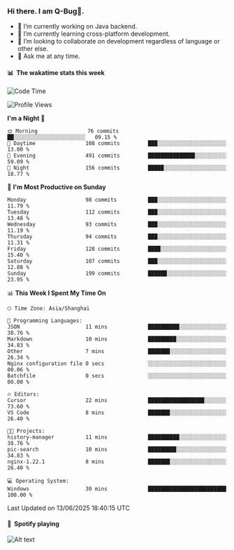### Hi there. I am Q-Bug🐞.

- 🔭 I’m currently working on Java backend.
- 🌱 I’m currently learning cross-platform development.
- 👯 I’m looking to collaborate on development regardless of language or other else.
- 💬 Ask me at any time.

#### 📊 &nbsp;**The wakatime stats this week**  
<!--START_SECTION:waka-->
![Code Time](http://img.shields.io/badge/Code%20Time-329%20hrs%2029%20mins-blue)

![Profile Views](http://img.shields.io/badge/Profile%20Views-0-blue)

**I'm a Night 🦉** 

```text
🌞 Morning                76 commits          ██░░░░░░░░░░░░░░░░░░░░░░░   09.15 % 
🌆 Daytime                108 commits         ███░░░░░░░░░░░░░░░░░░░░░░   13.00 % 
🌃 Evening                491 commits         ███████████████░░░░░░░░░░   59.09 % 
🌙 Night                  156 commits         █████░░░░░░░░░░░░░░░░░░░░   18.77 % 
```
📅 **I'm Most Productive on Sunday** 

```text
Monday                   98 commits          ███░░░░░░░░░░░░░░░░░░░░░░   11.79 % 
Tuesday                  112 commits         ███░░░░░░░░░░░░░░░░░░░░░░   13.48 % 
Wednesday                93 commits          ███░░░░░░░░░░░░░░░░░░░░░░   11.19 % 
Thursday                 94 commits          ███░░░░░░░░░░░░░░░░░░░░░░   11.31 % 
Friday                   128 commits         ████░░░░░░░░░░░░░░░░░░░░░   15.40 % 
Saturday                 107 commits         ███░░░░░░░░░░░░░░░░░░░░░░   12.88 % 
Sunday                   199 commits         ██████░░░░░░░░░░░░░░░░░░░   23.95 % 
```


📊 **This Week I Spent My Time On** 

```text
🕑︎ Time Zone: Asia/Shanghai

💬 Programming Languages: 
JSON                     11 mins             ██████████░░░░░░░░░░░░░░░   38.76 % 
Markdown                 10 mins             █████████░░░░░░░░░░░░░░░░   34.83 % 
Other                    7 mins              ███████░░░░░░░░░░░░░░░░░░   26.34 % 
Nginx configuration file 0 secs              ░░░░░░░░░░░░░░░░░░░░░░░░░   00.06 % 
Batchfile                0 secs              ░░░░░░░░░░░░░░░░░░░░░░░░░   00.00 % 

🔥 Editors: 
Cursor                   22 mins             ██████████████████░░░░░░░   73.60 % 
VS Code                  8 mins              ███████░░░░░░░░░░░░░░░░░░   26.40 % 

🐱‍💻 Projects: 
history-manager          11 mins             ██████████░░░░░░░░░░░░░░░   38.76 % 
pic-search               10 mins             █████████░░░░░░░░░░░░░░░░   34.83 % 
nginx-1.22.1             8 mins              ███████░░░░░░░░░░░░░░░░░░   26.40 % 

💻 Operating System: 
Windows                  30 mins             █████████████████████████   100.00 % 
```


 Last Updated on 13/06/2025 18:40:15 UTC
<!--END_SECTION:waka-->

#### 🎵 &nbsp;**Spotify playing**  
![Alt text](https://spotify-recently-played-readme.vercel.app/api?user=e5y1o4x7kdt9kf2blu4wvmb4s&unique={true|1|on|yes})
